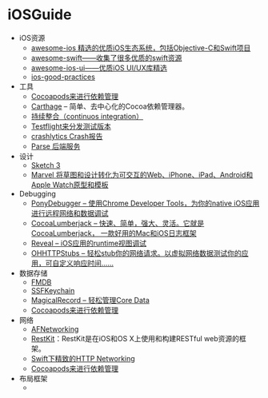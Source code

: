 # iOSGuide
<ul>
<li>iOS资源
<ul>
  <li><a href="https://github.com/vsouza/awesome-ios">awesome-ios 精选的优质iOS生态系统，包括Objective-C和Swift项目</a></li>
  <li><a href="https://github.com/matteocrippa/awesome-swift">awesome-swift——收集了很多优质的swift资源</a></li>
  <li><a href="https://github.com/cjwirth/awesome-ios-ui">awesome-ios-ui——优质iOS UI/UX库精选</a></li>
  <li><a href="https://github.com/futurice/ios-good-practices">ios-good-practices</a></li>
</ul>
</li>
<li>工具
<ul>
  <li><a href="https://cocoapods.org/">Cocoapods来进行依赖管理</a></li>
    <li><a href="https://github.com/Carthage/Carthage">Carthage</a> – 简单、去中心化的Cocoa依赖管理器。</li>
  <li><a href="https://developer.apple.com/library/ios/documentation/IDEs/Conceptual/xcode_guide-continuous_integration/">持续整合（continuos integration）</a></li>
  <li><a href="https://developer.apple.com/testflight/">Testflight来分发测试版本</a></li>
  <li><a href="https://try.crashlytics.com/"> crashlytics Crash报告</a></li>
  <li><a href="https://parse.com/"> Parse 后端服务</a></li>
</ul>
</li>
<li>设计
<ul>
  <li><a href="http://www.sketchapp.com/">Sketch 3</a></li>
  <li><a href="https://marvelapp.com/">Marvel 将草图和设计转化为可交互的Web、iPhone、iPad、Android和Apple Watch原型和模板</a></li>
</ul>
</li>
<li>Debugging
<ul>
  <li><a href="https://github.com/square/PonyDebugger">PonyDebugger – 使用Chrome Developer Tools，为你的native iOS应用进行远程网络和数据调试</a></li>
  <li><a href="https://github.com/CocoaLumberjack/CocoaLumberjack">CocoaLumberjack – 快速、简单，强大、灵活。它就是CocoaLumberjack， 一款好用的Mac和iOS日志框架</a></li>
<li><a href="http://revealapp.com/">Reveal – iOS应用的runtime视图调试</a></li>  
<li><a href="https://github.com/AliSoftware/OHHTTPStubs">OHHTTPStubs – 轻松stub你的网络请求。以虚拟网络数据测试你的应用，可自定义响应时间……</a></li>
</ul>
</li>
<li>数据存储
<ul>
<li><a href="https://github.com/ccgus/fmdb">FMDB</a></li>
<li><a href="https://github.com/soffes/sskeychain">SSFKeychain</a></li>
<li><a href="https://github.com/magicalpanda/MagicalRecord">MagicalRecord – 轻松管理Core Data</a></li>
<li><a href="https://cocoapods.org/">Cocoapods来进行依赖管理</a></li>
</ul>
</li>
<li>网络
<ul>
<li><a href="https://github.com/AFNetworking/AFNetworking">AFNetworking</a></li>
<li><a href="https://github.com/RestKit/RestKit">RestKit</a>：RestKit是在iOS和OS X上使用和构建RESTful web资源的框架。</li>
<li><a href="https://github.com/Alamofire/Alamofire"> Swift下精致的HTTP Networking</a></li>
<li><a href="https://cocoapods.org/">Cocoapods来进行依赖管理</a></li>
</ul>
</li>
<li>布局框架
<ul>
<li><a href="https://github.com/AFNetworking/AFNetworking"></a></li>
</ul>
</li>


</ul>




